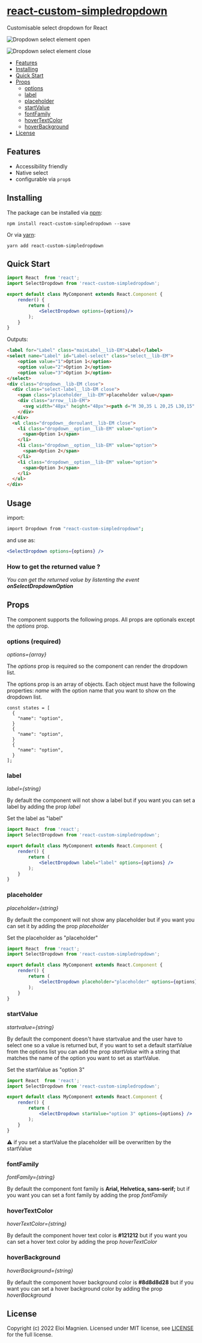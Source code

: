 # [react-custom-simpledropdown](https://github.com/EloiMgn/react-component-dropdown)

Customisable select dropdown for React 

![Dropdown select element open](./img/SelectDropdown-open.PNG)

![Dropdown select element close](./img/SelectDropdown-close.PNG)

- [Features](#features)
- [Installing](#installing)
- [Quick Start](#quick-start)
- [Props](#props)
    - [options](#options)
    - [label](#label)
    - [placeholder](#placeholder)
    - [startValue](#startValue)
    - [fontFamily](#fontFamily)
    - [hoverTextColor](#hoverTextColor)
    - [hoverBackground](#hoverBackground)
- [License](#license)

## Features

- Accessibility friendly
- Native select
- configurable via `prop`s

## Installing

The package can be installed via [npm](https://github.com/npm/cli):

```
npm install react-custom-simpledropdown --save
```

Or via [yarn](https://github.com/yarnpkg/yarn):

```
yarn add react-custom-simpledropdown
```


## Quick Start

```jsx
import React  from 'react';
import SelectDropdown from 'react-custom-simpledropdown';

export default class MyComponent extends React.Component {
    render() {
        return (
            <SelectDropdown options={options}/>
        );
    }
}
```

Outputs:

```html
<label for="Label" class="mainLabel__lib-EM">Label</label>
<select name="Label" id="Label-select" class="select__lib-EM">
    <option value="1">Option 1</option>
    <option value="2">Option 2</option>
    <option value="3">Option 3</option>
</select>
<div class="dropdown__lib-EM close">
  <div class="select-label__lib-EM close">
    <span class="placeholder__lib-EM">placeholder value</span>
    <div class="arrow__lib-EM">
      <svg width="48px" height="48px"><path d="M 30,35 L 20,25 L30,15" stroke-width="3" stroke-linecap="round" style="fill: none; stroke: black;"></path></svg>
    </div>
  </div>
  <ul class="dropdown__deroulant__lib-EM close">
    <li class="dropdown__option__lib-EM" value="option">
      <span>Option 1</span>
    </li>
    <li class="dropdown__option__lib-EM" value="option">
      <span>Option 2</span>
    </li>
    <li class="dropdown__option__lib-EM" value="option">
      <span>Option 3</span>
    </li>
  </ul>
</div>
```

## Usage

import:

```bash
import Dropdown from "react-custom-simpledropdown";
```

and use as:

```jsx
<SelectDropdown options={options} />
```

### How to get the returned value ?

*You can get the returned value by listenting the event **onSelectDropdownOption***

## Props

The component supports the following props. All props  are optionals except the *options* prop.

### options (required)
_options={array}_

The *options* prop is required so the component can render the dropdown list.

The options prop is an array of objects. Each object must have the following properties: *name* with the option name that you want to show on the dropdown list.

```
const states = [
  {
    "name": "option",
  }
  {
    "name": "option",
  }
  {
    "name": "option",
  }
];
```
### label
_label={string}_

By default the component will not show a label but if you want you can set a label by adding the prop *label*

Set the label as "label"
```jsx
import React  from 'react';
import SelectDropdown from 'react-custom-simpledropdown';

export default class MyComponent extends React.Component {
    render() {
        return (
            <SelectDropdown label="label" options={options} />
        );
    }
}
```

### placeholder
_placeholder={string}_

By default the component will not show any placeholder but if you want you can set it by adding the prop *placeholder*

Set the placeholder as "placeholder"
```jsx
import React  from 'react';
import SelectDropdown from 'react-custom-simpledropdown';

export default class MyComponent extends React.Component {
    render() {
        return (
            <SelectDropdown placeholder="placeholder" options={options} />
        );
    }
}
```

### startValue
_startvalue={string}_

By default the component doesn't have startvalue and the user have to select one so a value is returned but, if you want to set a default startValue from the options list you can add the prop *startValue* with a string that matches the name of the option you want to set as startValue.

Set the startValue as "option 3"
```jsx
import React  from 'react';
import SelectDropdown from 'react-custom-simpledropdown';

export default class MyComponent extends React.Component {
    render() {
        return (
            <SelectDropdown starValue="option 3" options={options} />
        );
    }
}
```
:warning: if you set a startValue the placeholder will be overwritten by the startValue

### fontFamily
_fontFamily={string}_

By default the component font family is **Arial, Helvetica, sans-serif;** but if you want you can set a font family by adding the prop *fontFamily*

### hoverTextColor
_hoverTextColor={string}_

By default the component hover text color is **#121212** but if you want you can set a hover text color by adding the prop *hoverTextColor*

### hoverBackground
_hoverBackground={string}_

By default the component hover background color is **#8d8d8d28** but if you want you can set a hover background color by adding the prop *hoverBackground*

## License

Copyright (c) 2022 Eloi Magnien. Licensed under MIT license, see [LICENSE](LICENSE) for the full license.